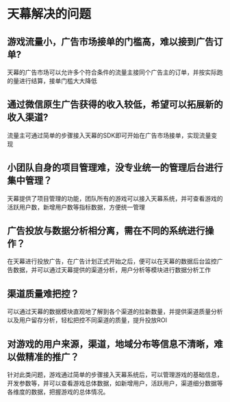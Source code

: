 # 天幕解决的问题

## 游戏流量小，广告市场接单的门槛高，难以接到广告订单?

天幕的广告市场可以允许多个符合条件的流量主接同个广告主的订单，并按实际跑的量进行结算，接单门槛大大降低

## 通过微信原生广告获得的收入较低，希望可以拓展新的收入渠道?

流量主可通过简单的步骤接入天幕的SDK即可开始在广告市场接单，实现流量变现

## 小团队自身的项目管理难，没专业统一的管理后台进行集中管理？

天幕提供了项目管理的功能，团队所有的游戏可以接入天幕系统，并可查看游戏的活跃用户数，新增用户数等指标数据，方便统一管理

## 广告投放与数据分析相分离，需在不同的系统进行操作？

在天幕进行投放广告，在广告计划正式开始之后，便可以在天幕的数据后台监控广告数据，并可以通过天幕提供的渠道分析，用户分析等模块进行数据分析工作

## 渠道质量难把控？

可以通过天幕的数据模块直观地了解到各个渠道的拉新数量，并提供渠道质量分析以及用户留存分析，轻松把控不同渠道的质量，提升投放ROI

## 对游戏的用户来源，渠道，地域分布等信息不清晰，难以做精准的推广？

针对此类问题，游戏通过简单的步骤接入天幕系统后，可以管理游戏的基础信息，开发参数等，并可以查看游戏总体数据，如新增用户，活跃用户，渠道细分数据等各维度的数据，把握游戏的总体情况。



